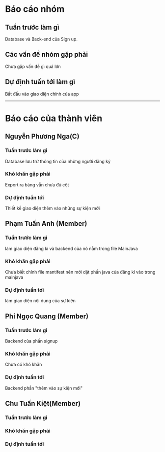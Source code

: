# Báo cáo nhóm

## Tuần trước làm gì
Database và Back-end của Sign up.

## Các vấn đề nhóm gặp phải
Chưa gặp vấn đề gì quá lớn

## Dự định tuần tới làm gì
Bắt đầu vào giao diện chính của app

---

# Báo cáo của thành viên

## Nguyễn Phương Nga(C)

### Tuần trước làm gì 
Database lưu trữ thông tin của những người đăng ký

### Khó khăn gặp phải
Export ra bảng vẫn chưa đủ cột

### Dự định tuần tới
Thiết kế giao diện thêm vào những sự kiện mới

## Phạm Tuấn Anh (Member)

### Tuần trước làm gì
làm giao diện đăng kí và backend của nó nằm trong file MainJava

### Khó khăn gặp phải
Chưa biết chỉnh file mantifest nên mới dặt phần java của đăng kí vào trong mainjava

### Dự định tuần tới
làm giao diện nội dung của sự kiện

## Phí Ngọc Quang (Member)

### Tuần trước làm gì
Backend của phần signup

### Khó khăn gặp phải
Chưa có khó khăn

### Dự định tuần tới
Backend phần "thêm vào sự kiện mới"

## Chu Tuấn Kiệt(Member)

### Tuần trước làm gì


### Khó khăn gặp phải


### Dự định tuần tới

